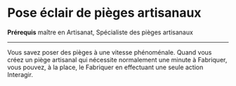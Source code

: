 # Pose éclair de pièges artisanaux

<p><strong>Prérequis</strong> maître en Artisanat, Spécialiste des pièges artisanaux</p>
<hr>
<p>Vous savez poser des pièges à une vitesse phénoménale. Quand vous créez un piège artisanal qui nécessite normalement une minute à Fabriquer, vous pouvez, à la place, le Fabriquer en effectuant une seule action Interagir.</p>